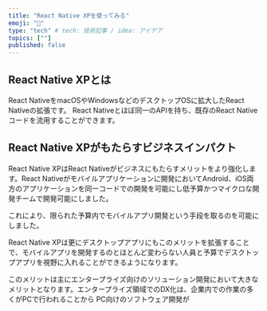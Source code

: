 ```yaml
---
title: "React Native XPを使ってみる"
emoji: "🌟"
type: "tech" # tech: 技術記事 / idea: アイデア
topics: [""]
published: false
---
```


## React Native XPとは

React NativeをmacOSやWindowsなどのデスクトップOSに拡大したReact Nativeの拡張です。
React Nativeとほぼ同一のAPIを持ち、既存のReact Nativeコードを流用することができます。


## React Native XPがもたらすビジネスインパクト

React Native XPはReact Nativeがビジネスにもたらすメリットをより強化します。React Nativeがモバイルアプリケーションに開発においてAndroid、iOS両方のアプリケーションを同一コードでの開発を可能にし低予算かつマイクロな開発チームで開発可能にしました。

これにより、限られた予算内でモバイルアプリ開発という手段を取るのを可能にしました。

React Native XPは更にデスクトップアプリにもこのメリットを拡張することで、モバイルアプリを開発するのとほとんど変わらない人員と予算でデスクトップアプリを視野に入れることができるようになります。

このメリットは主にエンタープライズ向けのソリューション開発において大きなメリットとなります。エンタープライズ領域でのDX化は、企業内での作業の多くがPCで行われることから PC向けのソフトウェア開発が
